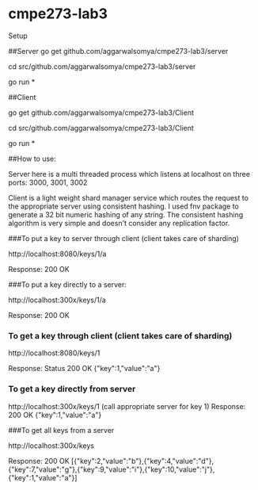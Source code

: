 # cmpe273-lab3

Setup

##Server
go get github.com/aggarwalsomya/cmpe273-lab3/server

cd src/github.com/aggarwalsomya/cmpe273-lab3/server

go run *


##Client

go get github.com/aggarwalsomya/cmpe273-lab3/Client

cd src/github.com/aggarwalsomya/cmpe273-lab3/Client

go run *




##How to use:

Server here is a multi threaded process which listens at localhost on three ports: 3000, 3001, 3002

Client is a light weight shard manager service which routes the request to the appropriate server using consistent hashing. I used fnv package to generate a 32 bit numeric hashing of any string. The consistent hashing algorithm is very simple and doesn't consider any replication factor. 


###To put a key to server through client (client takes care of sharding)

http://localhost:8080/keys/1/a

Response: 200 OK

###To put a key directly to a server:

http://localhost:300x/keys/1/a

Response: 200 OK

### To get a key through client (client takes care of sharding)

http://localhost:8080/keys/1

Response: 
Status 200 OK
{"key":1,"value":"a"}


### To get a key directly from server

http://localhost:300x/keys/1			(call appropriate server for key 1)
Response: 200 OK
{"key":1,"value":"a"}



###To get all keys from a server

http://localhost:300x/keys

Response: 200 OK
[{"key":2,"value":"b"},{"key":4,"value":"d"},{"key":7,"value":"g"},{"key":9,"value":"i"},{"key":10,"value":"j"},{"key":1,"value":"a"}]









